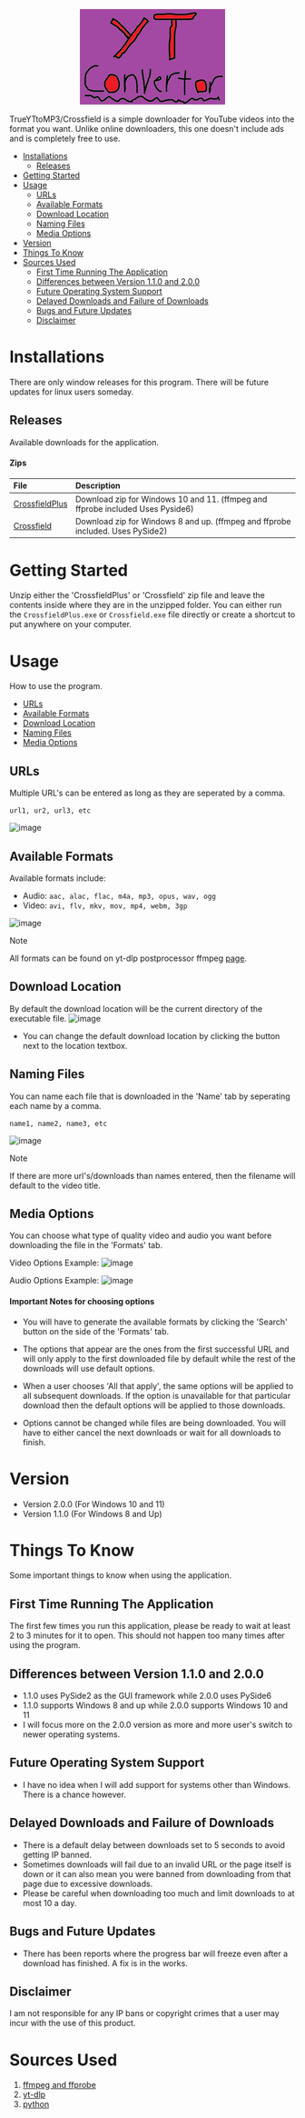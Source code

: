 <div align="center">
  
[![yttomp3](https://raw.githubusercontent.com/InfernoCycle/TrueYTtoMP3/main/assets/.github/generated-1785fb59b35d01e34f76f4e174244d14ddeccadb4ad7bf5dd5ee7e4f42fcb211-7.jpg)](#readme)

</div>

TrueYTtoMP3/Crossfield is a simple downloader for YouTube videos into the format you want. Unlike online downloaders, this one doesn't include ads and is completely free to use.

* [Installations](#installations)
  * [Releases](#releases)
* [Getting Started](#getting-started)
* [Usage](#usage)
  * [URLs](#urls)
  * [Available Formats](#available-formats)
  * [Download Location](#download-location)
  * [Naming Files](#naming-files)
  * [Media Options](#media-options)
* [Version](#version)
* [Things To Know](#things-to-know)
* [Sources Used](#sources-used)
  * [First Time Running The Application](#first-time-running-the-application)
  * [Differences between Version 1.1.0 and 2.0.0](#differences-between-version-110-and-200)
  * [Future Operating System Support](#future-operating-system-support)
  * [Delayed Downloads and Failure of Downloads](#delayed-downloads-and-failure-of-downloads)
  * [Bugs and Future Updates](#bugs-and-future-updates)
  * [Disclaimer](#disclaimer)

# Installations
There are only window releases for this program. There will be future updates for linux users someday.

## Releases
Available downloads for the application.

#### Zips

File|Description
:---|:---
[CrossfieldPlus](https://github.com/InfernoCycle/TrueYTtoMP3/releases/download/v2.0.0/CrossfieldPlus.zip)|Download zip for Windows 10 and 11. (ffmpeg and ffprobe included Uses Pyside6)
[Crossfield](https://github.com/InfernoCycle/TrueYTtoMP3/releases/download/v1.1.0/Crossfield.zip)|Download zip for Windows 8 and up. (ffmpeg and ffprobe included. Uses PySide2)

# Getting Started
Unzip either the 'CrossfieldPlus' or 'Crossfield' zip file and leave the contents inside where they are in the unzipped folder. You can either run the `CrossfieldPlus.exe` or `Crossfield.exe` file directly or create a shortcut to put anywhere on your computer.


# Usage
How to use the program.

* [URLs](#urls)
* [Available Formats](#available-formats)
* [Download Location](#download-location)
* [Naming Files](#naming-files)
* [Media Options](#media-options)

## URLs

Multiple URL's can be entered as long as they are seperated by a comma.

    url1, ur2, url3, etc

![image](https://github.com/user-attachments/assets/68e6b71d-34d8-41d0-bbec-52365ad8ee68)


## Available Formats
Available formats include:

- Audio: `aac, alac, flac, m4a, mp3, opus, wav, ogg`
- Video: `avi, flv, mkv, mov, mp4, webm, 3gp`

![image](https://github.com/user-attachments/assets/c8e3c7e5-b858-4e19-95c6-7688939c33da)


> [!NOTE]
> All formats can be found on yt-dlp postprocessor ffmpeg [page](https://github.com/ytdl-org/youtube-dl/blob/master/youtube_dl/postprocessor/ffmpeg.py).

## Download Location

By default the download location will be the current directory of the executable file.
![image](https://github.com/user-attachments/assets/cbc9f9c5-da4c-49d7-9001-1f7c8e8f89df)

- You can change the default download location by clicking the button next to the location textbox.

## Naming Files

You can name each file that is downloaded in the 'Name' tab by seperating each name by a comma.

    name1, name2, name3, etc

![image](https://github.com/user-attachments/assets/95029d8e-062a-4abf-aeda-d9269ba14a9f)


> [!NOTE]
> If there are more url's/downloads than names entered, then the filename will default to the video title.

## Media Options
You can choose what type of quality video and audio you want before downloading the file in the 'Formats' tab.

Video Options Example:
![image](https://github.com/user-attachments/assets/32cc6200-6725-41df-b619-6e5a9cabaa30)

Audio Options Example:
![image](https://github.com/user-attachments/assets/02281399-b0ad-4524-9743-f5a409632db4)


#### Important Notes for choosing options 
- You will have to generate the available formats by clicking the 'Search' button on the side of the 'Formats' tab.

- The options that appear are the ones from the first successful URL and will only apply to the first downloaded file by default while the rest of the downloads will use default options.

- When a user chooses 'All that apply', the same options will be applied to all subsequent downloads. If the option is unavailable for that particular download then the default options will be applied to those downloads.

- Options cannot be changed while files are being downloaded. You will have to either cancel the next downloads or wait for all downloads to finish. 


# Version
- Version 2.0.0 (For Windows 10 and 11)
- Version 1.1.0 (For Windows 8 and Up)

# Things To Know
Some important things to know when using the application.

## First Time Running The Application
The first few times you run this application, please be ready to wait at least 2 to 3 minutes for it to open. This should not happen too many times after using the program.

## Differences between Version 1.1.0 and 2.0.0
- 1.1.0 uses PySide2 as the GUI framework while 2.0.0 uses PySide6
- 1.1.0 supports Windows 8 and up while 2.0.0 supports Windows 10 and 11
- I will focus more on the 2.0.0 version as more and more user's switch to newer operating systems.

## Future Operating System Support
- I have no idea when I will add support for systems other than Windows. There is a chance however.

## Delayed Downloads and Failure of Downloads
- There is a default delay between downloads set to 5 seconds to avoid getting IP banned.
- Sometimes downloads will fail due to an invalid URL or the page itself is down or it can also mean you were banned from downloading from that page due to excessive downloads.
- Please be careful when downloading too much and limit downloads to at most 10 a day.

## Bugs and Future Updates
- There has been reports where the progress bar will freeze even after a download has finished. A fix is in the works.

## Disclaimer
I am not responsible for any IP bans or copyright crimes that a user may incur with the use of this product.

# Sources Used
1. [ffmpeg and ffprobe](https://www.ffmpeg.org/)
2. [yt-dlp](https://github.com/yt-dlp/yt-dlp)
3. [python](https://www.python.org/downloads/)
